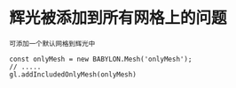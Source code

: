 # 辉光被添加到所有网格上的问题
`可添加一个默认网格到辉光中`  
```
const onlyMesh = new BABYLON.Mesh('onlyMesh');
// .....
gl.addIncludedOnlyMesh(onlyMesh)
```
